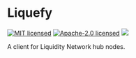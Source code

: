 # Liquefy

[![MIT licensed](https://img.shields.io/badge/License-MIT-violet.svg)](./LICENSE-MIT)
[![Apache-2.0 licensed](https://img.shields.io/badge/License-Apache%202.0-violet.svg)](./LICENSE-APACHE)
[![](https://travis-ci.org/chritchens/liquefy.svg?branch=master)](https://travis-ci.org/chritchens/liquefy?branch=master)

A client for Liquidity Network hub nodes.
